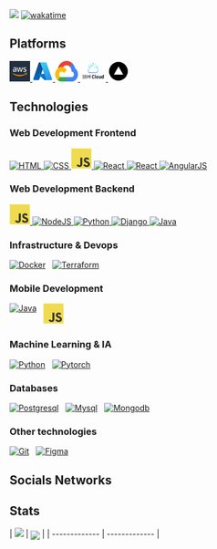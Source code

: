 ![](https://komarev.com/ghpvc/?username=MrCycler&color=blue)
[![wakatime](https://wakatime.com/badge/user/f58982f1-ea2a-49f4-9590-66fec5a145c0.svg)](https://wakatime.com/@f58982f1-ea2a-49f4-9590-66fec5a145c0)

## Platforms

<div align="left">
<a href="https://aws.amazon.com/" target="_blank" rel="noreferrer" >
    <img src="https://raw.githubusercontent.com/MrCycler/MrCycler/refs/heads/main/icons/platforms/aws.jpg" width="36" height="36" alt="AWS"/>
</a>
<a href="https://azure.microsoft.com/" target="_blank" rel="noreferrer">
    <img src="https://raw.githubusercontent.com/MrCycler/MrCycler/refs/heads/main/icons/platforms/microsoft-azure.png" width="36" height="36" alt="Azure"/>
</a>
<a href="https://cloud.google.com/" target="_blank" rel="noreferrer">
    <img src="https://raw.githubusercontent.com/MrCycler/MrCycler/refs/heads/main/icons/platforms/gcp.png" width="40" height="36" alt="GCP"/>
</a>
<a href="https://cloud.ibm.com/" target="_blank" rel="noreferrer">
    <img src="https://raw.githubusercontent.com/MrCycler/MrCycler/refs/heads/main/icons/platforms/IBM.png" width="45" height="36" alt="IBM Cloud"/>
</a>
<a href="https://vercel.com/" target="_blank" rel="noreferrer">
    <img src="https://raw.githubusercontent.com/MrCycler/MrCycler/refs/heads/main/icons/platforms/vercel.png" width="36" height="36" alt="Vercel"/>
</a>
</div>

## Technologies

### Web Development Frontend

<div align="left">
<a href="https://developer.mozilla.org/es/docs/Web/HTML" target="_blank" rel="noreferrer">
    <img src="https://cdn-icons-png.flaticon.com/512/732/732212.png" width="36" height="36" alt="HTML" />
</a>
<a href="https://developer.mozilla.org/es/docs/Web/CSS" target="_blank" rel="noreferrer">
    <img src="https://static-00.iconduck.com/assets.00/file-type-css-icon-902x1024-dqy5inwy.png" width="36" height="36" alt="CSS" />
</a>
<a href="https://developer.mozilla.org/es/docs/Web/JavaScript" target="_blank" rel="noreferrer">
    <img src="https://raw.githubusercontent.com/devicons/devicon/master/icons/javascript/javascript-original.svg" width="36" height="36" alt="JS" />
</a>
<a href="https://es.react.dev/" target="_blank" rel="noreferrer">
    <img src="https://raw.githubusercontent.com/danielcranney/readme-generator/main/public/icons/skills/react-colored.svg" width="36" height="36" alt="React" />
</a>
<a href="https://es.react.dev/" target="_blank" rel="noreferrer">
    <img src="https://raw.githubusercontent.com/danielcranney/readme-generator/main/public/icons/skills/nextjs-colored.svg" width="36" height="36" alt="React" />
</a>
<a href="https://angular.dev/" target="_blank" rel="noreferrer">
    <img src="https://raw.githubusercontent.com/danielcranney/readme-generator/main/public/icons/skills/angularjs-colored.svg" width="36" height="36" alt="AngularJS" />
</a>
</div>

### Web Development Backend

<div align="left">
<a href="https://developer.mozilla.org/es/docs/Web/JavaScript" target="_blank" rel="noreferrer">
    <img src="https://raw.githubusercontent.com/devicons/devicon/master/icons/javascript/javascript-original.svg" width="36" height="36" alt="JS"/>
</a>
<a href="https://nodejs.org/" target="_blank" rel="noreferrer">
    <img src="https://raw.githubusercontent.com/danielcranney/readme-generator/main/public/icons/skills/nodejs-colored.svg" width="36" height="36" alt="NodeJS"/>
</a>
<a href="https://www.python.org/" target="_blank" rel="noreferrer">
    <img src="https://raw.githubusercontent.com/danielcranney/readme-generator/main/public/icons/skills/python-colored.svg" width="36" height="36" alt="Python"/>
</a>
<a href="https://www.djangoproject.com/" target="_blank" rel="noreferrer">
    <img src="https://seeklogo.com/images/D/django-logo-4C5ECF7036-seeklogo.com.png" width="36" height="36" alt="Django"/>
</a>
<a href="https://www.java.com/" target="_blank" rel="noreferrer">
    <img src="https://raw.githubusercontent.com/danielcranney/readme-generator/main/public/icons/skills/java-colored.svg" width="36" height="36" alt="Java"/>
</a>
</div>

### Infrastructure & Devops

<div align="left" style="display:flex;gap:12px">

<a href="https://www.docker.com/" target="_blank" rel="noreferrer">
    <img src="https://raw.githubusercontent.com/danielcranney/readme-generator/main/public/icons/skills/docker-colored.svg" width="36" height="36" alt="Docker"/>
</a>
<a href="https://www.terraform.io/" target="_blank" rel="noreferrer">
    <img src="https://static-00.iconduck.com/assets.00/file-type-terraform-icon-455x512-csyun60o.png" width="36" height="36" alt="Terraform"/>
</a>
</div>

### Mobile Development

<div align="left" style="display:flex;gap:12px">
<a href="https://www.java.com/" target="_blank" rel="noreferrer">
    <img src="https://raw.githubusercontent.com/danielcranney/readme-generator/main/public/icons/skills/java-colored.svg" width="36" height="36" alt="Java"/>
</a>
<a href="https://developer.mozilla.org/es/docs/Web/JavaScript" target="_blank" rel="noreferrer">
    <img src="https://raw.githubusercontent.com/devicons/devicon/master/icons/javascript/javascript-original.svg" width="36" height="36" alt="JS"/>
</a>
</div>

### Machine Learning & IA

<div align="left" style="display:flex;gap:12px">
<a href="https://www.python.org/" target="_blank" rel="noreferrer">
    <img src="https://raw.githubusercontent.com/danielcranney/readme-generator/main/public/icons/skills/python-colored.svg" width="36" height="36" alt="Python"/>
</a>
<a href="https://pytorch.org/" target="_blank" rel="noreferrer">
    <img src="https://raw.githubusercontent.com/danielcranney/readme-generator/main/public/icons/skills/pytorch-colored.svg" width="36" height="36" alt="Pytorch"/>
</a>
</div>

### Databases

<div align="left" style="display:flex;gap:12px">
<a href="https://www.postgresql.org/" target="_blank" rel="noreferrer">
    <img src="https://raw.githubusercontent.com/danielcranney/readme-generator/main/public/icons/skills/postgresql-colored.svg" width="36" height="36" alt="Postgresql"/>
</a>
<a href="https://www.mysql.com/" target="_blank" rel="noreferrer">
    <img src="https://raw.githubusercontent.com/danielcranney/readme-generator/main/public/icons/skills/mysql-colored.svg" width="36" height="36" alt="Mysql"/>
</a>
<a href="https://www.mongodb.com/" target="_blank" rel="noreferrer">
    <img src="https://raw.githubusercontent.com/danielcranney/readme-generator/main/public/icons/skills/mongodb-colored.svg" width="36" height="36" alt="Mongodb"/>
</a>
</div>

### Other technologies

<div align="left" style="display:flex;gap:12px">
<a href="https://git-scm.com/" target="_blank" rel="noreferrer">
    <img src="https://raw.githubusercontent.com/danielcranney/readme-generator/main/public/icons/skills/git-colored.svg" width="36" height="36" alt="Git"/>
</a>
<a href="https://www.figma.com/" target="_blank" rel="noreferrer">
    <img src="https://raw.githubusercontent.com/danielcranney/readme-generator/main/public/icons/skills/figma-colored.svg" width="36" height="36" alt="Figma"/>
</a>
</div>

## Socials Networks

## Stats

| <img src="https://github-readme-stats.vercel.app/api?username=MrCycler&show_icons=true&hide_border=true&count_private=true&theme=dark" /> |
<img align="center" src="https://github-readme-stats.vercel.app/api/top-langs/?username=MrCycler&theme=dark" /> |
| ------------- | ------------- |